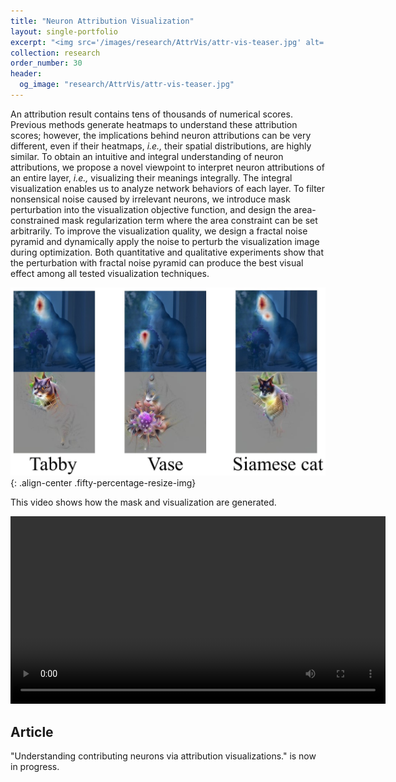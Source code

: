 ```yaml
---
title: "Neuron Attribution Visualization"
layout: single-portfolio
excerpt: "<img src='/images/research/AttrVis/attr-vis-teaser.jpg' alt=''>"
collection: research
order_number: 30
header: 
  og_image: "research/AttrVis/attr-vis-teaser.jpg"
---
```


An attribution result contains tens of thousands of numerical scores. Previous methods generate heatmaps to understand these attribution scores; however, the implications behind neuron attributions can be very different, even if their heatmaps, *i.e.,* their spatial distributions, are highly similar. To obtain an intuitive and integral understanding of neuron attributions, we propose a novel viewpoint to interpret neuron attributions of an entire layer, *i.e.,* visualizing their meanings integrally. The integral visualization enables us to analyze network behaviors of each layer. To filter nonsensical noise caused by irrelevant neurons, we introduce mask perturbation into the visualization objective function, and design the area-constrained mask regularization term where the area constraint can be set arbitrarily. To improve the visualization quality, we design a fractal noise pyramid and dynamically apply the noise to perturb the visualization image during optimization. Both quantitative and qualitative experiments show that the perturbation with fractal noise pyramid can produce the best visual effect among all tested visualization techniques.

![](/images/research/AttrVis/attr-vis-teaser.jpg){: .align-center .fifty-percentage-resize-img}

This video shows how the mask and visualization are generated.

<video width="600" class="align-center" controls>
    <source src="/images/research/AttrVis/vis-gen-horizontal.mp4" type="video/mp4">
</video>

## Article

"Understanding contributing neurons via attribution visualizations." is now in progress.
